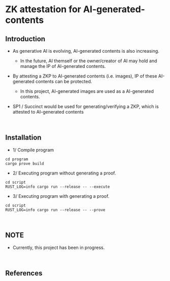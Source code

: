 # ZK attestation for AI-generated-contents

## Introduction
- As generative AI is evolving, AI-generated contents is also increasing.
  - In the future, AI themself or the owner/creator of AI may hold and manage the IP of AI-generated contents.

- By attesting a ZKP to AI-generated contents (i.e. images), IP of these AI-generated contents can be protected. 
  - In this project, AI-generated images are used as a AI-generated contents.

- SP1 / Succinct would be used for generating/verifying a ZKP, which is attested to AI-generated contents

<br>

## Installation
- 1/ Compile program
```shell
cd program
cargo prove build
```

- 2/ Executing program without generating a proof.
```shell
cd script
RUST_LOG=info cargo run --release -- --execute
```

- 3/ Executing program with generating a proof.
```shell
cd script
RUST_LOG=info cargo run --release -- --prove
```


<br>

## NOTE
- Currently, this project has been in progress.

<br>

## References
